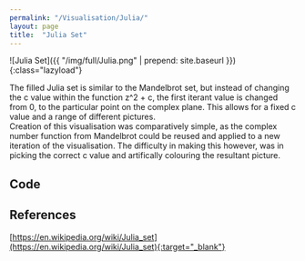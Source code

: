```yaml
---
permalink: "/Visualisation/Julia/"
layout: page
title:  "Julia Set"
---
```

![Julia Set]({{ "/img/full/Julia.png" | prepend: site.baseurl }}){:class="lazyload"}

The filled Julia set is similar to the Mandelbrot set, but instead of changing the c value within the function z^2 + c, the first iterant value is changed from 0, to the particular point on the complex plane. This allows for a fixed c value and a range of different pictures.  
Creation of this visualisation was comparatively simple, as the complex number function from Mandelbrot could be reused and applied to a new iteration of the visualisation. The difficulty in making this however, was in picking the correct c value and artifically colouring the resultant picture. 

Code
----------
<script src="https://gist.github.com/YC/6799e9264a02f1de603e.js"></script>

References
----------
[https://en.wikipedia.org/wiki/Julia_set](https://en.wikipedia.org/wiki/Julia_set){:target="_blank"}